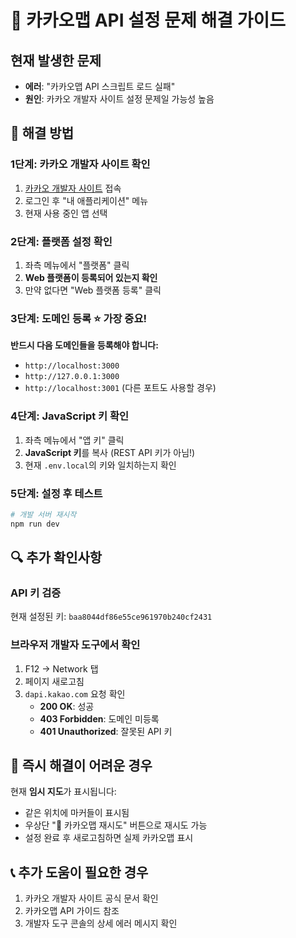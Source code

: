 # 🚨 카카오맵 API 설정 문제 해결 가이드

## 현재 발생한 문제
- **에러**: "카카오맵 API 스크립트 로드 실패"
- **원인**: 카카오 개발자 사이트 설정 문제일 가능성 높음

## 🔧 해결 방법

### 1단계: 카카오 개발자 사이트 확인
1. [카카오 개발자 사이트](https://developers.kakao.com/) 접속
2. 로그인 후 "내 애플리케이션" 메뉴
3. 현재 사용 중인 앱 선택

### 2단계: 플랫폼 설정 확인
1. 좌측 메뉴에서 "플랫폼" 클릭
2. **Web 플랫폼이 등록되어 있는지 확인**
3. 만약 없다면 "Web 플랫폼 등록" 클릭

### 3단계: 도메인 등록 ⭐ 가장 중요!
**반드시 다음 도메인들을 등록해야 합니다:**
- `http://localhost:3000`
- `http://127.0.0.1:3000`
- `http://localhost:3001` (다른 포트도 사용할 경우)

### 4단계: JavaScript 키 확인
1. 좌측 메뉴에서 "앱 키" 클릭
2. **JavaScript 키**를 복사 (REST API 키가 아님!)
3. 현재 `.env.local`의 키와 일치하는지 확인

### 5단계: 설정 후 테스트
```bash
# 개발 서버 재시작
npm run dev
```

## 🔍 추가 확인사항

### API 키 검증
현재 설정된 키: `baa8044df86e55ce961970b240cf2431`

### 브라우저 개발자 도구에서 확인
1. F12 → Network 탭
2. 페이지 새로고침
3. `dapi.kakao.com` 요청 확인
   - **200 OK**: 성공
   - **403 Forbidden**: 도메인 미등록
   - **401 Unauthorized**: 잘못된 API 키

## 🎯 즉시 해결이 어려운 경우
현재 **임시 지도**가 표시됩니다:
- 같은 위치에 마커들이 표시됨
- 우상단 "🔄 카카오맵 재시도" 버튼으로 재시도 가능
- 설정 완료 후 새로고침하면 실제 카카오맵 표시

## 📞 추가 도움이 필요한 경우
1. 카카오 개발자 사이트 공식 문서 확인
2. 카카오맵 API 가이드 참조
3. 개발자 도구 콘솔의 상세 에러 메시지 확인
